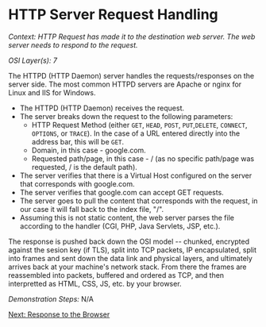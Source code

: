 # HTTP Server Request Handling

_Context: HTTP Request has made it to the destination web server. The web server needs to respond to the request._

_OSI Layer(s): 7_

The HTTPD (HTTP Daemon) server handles the requests/responses on the server side. The most common HTTPD servers are Apache or nginx for Linux and IIS for Windows.

* The HTTPD (HTTP Daemon) receives the request.
* The server breaks down the request to the following parameters:
   * HTTP Request Method (either ``GET``, ``HEAD``, ``POST``, ``PUT``,``DELETE``, ``CONNECT``, ``OPTIONS``, or ``TRACE``). In the case of a URL entered directly into the address bar, this will be ``GET``.
   * Domain, in this case - google.com.
   * Requested path/page, in this case - / (as no specific path/page was requested, / is the default path).
* The server verifies that there is a Virtual Host configured on the server that corresponds with google.com.
* The server verifies that google.com can accept GET requests.
* The server goes to pull the content that corresponds with the request, in our case it will fall back to the index file, "/".
* Assuming this is not static content, the web server parses the file according to the handler (CGI, PHP, Java Servlets, JSP, etc.). 


The response is pushed back down the OSI model -- chunked, encrypted against the sesion key (if TLS), split into TCP packets, IP encapsulated, split into frames and sent down the data link and physical layers, and ultimately arrives back at your machine's network stack. From there the frames are reassembled into packets, buffered and ordered as TCP, and then interpretted as HTML, CSS, JS, etc. by your browser.

_Demonstration Steps:_ 
N/A

[Next: Response to the Browser](./11-BrowserParsing.md)